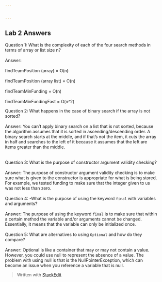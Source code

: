 ```yaml
---


---
```


<h2 id="lab-2-answers">Lab 2 Answers</h2>
<p>Question 1: What is the complexity of each of the four search methods in terms of array or list size n? <br><br>
Answer: <br><br>
findTeamPosition (array) = O(n) <br><br>
findTeamPosition (array list) = O(n) <br><br>
findTeamMinFunding = O(n)<br><br>
findTeamMinFundingFast = O(n^2)</p>
<p>Question 2:  What happens in the case of binary search if the array is not sorted? <br><br>
Answer: You can’t apply binary search on a list that is not sorted, because the algorithm assumes that it is sorted in ascending/descending order. A binary search starts at the middle, and if that’s not the item, it cuts the array in half and searches to the left of it because it assumes that the left are items greater than the middle.<br>
<br><br>
Question 3: What is the purpose of constructor argument validity checking?<br><br>
Answer: The purpose of constructor argument validity checking is to make sure what is given to the constructor is appropriate for what is being stored. For example, we tested funding to make sure that the integer given to us was not less than zero. <br><br>
Question 4: -What is the purpose of using the keyword  <code>final</code>  with variables and arguments?<br><br>
Answer: The purpose of using the keyword <code>final</code> is to make sure that within a certain method the variable and/or arguments cannot be changed. Essentially, it means that the variable can only be initialized once. <br><br>
Question 5: What are alternatives to using  <code>Optional</code>  and how do they compare? <br><br>
Answer: Optional is like a container that may or may not contain a value. However, you could use null to represent the absence of a value. The problem with using null is that is the NullPointerException, which can become an issue when you reference a variable that is null.</p>
<blockquote>
<p>Written with <a href="https://stackedit.io/">StackEdit</a>.</p>
</blockquote>

